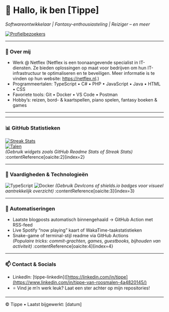 # 👋 Hallo, ik ben [Tippe]  
*Softwareontwikkelaar | Fantasy-enthousiasteling | Reiziger – en meer*

[![Profielbezoekers](https://profile-counter.glitch.me/<gebruikersnaam>/count.svg)](https://github.com/<gebruikersnaam>)

---

### 🌱 Over mij
- Werk @ Netflex (Netflex is een toonaangevende specialist in IT-diensten. Ze bieden oplossingen op maat voor bedrijven om hun IT-infrastructuur te optimaliseren en te beveiligen. Meer informatie is te vinden op hun website: https://netflex.nl.)
- Programmeertalen: TypeScript • C# • PHP • JavaScript • Java • HTML • CSS
- Favoriete tools: Git • Docker • VS Code • Postman
- Hobby’s: reizen, bord- & kaartspellen, piano spelen, fantasy boeken & games

---

<!--
### 🚀 Projecten & Open Source
- **[ProjectNaam1]** – wat het doet / waarom het tof is  
- **[ProjectNaam2]** – kort overzicht en link  
*(Voeg beschrijving + link toe per project)* -->

---

### 📊 GitHub Statistieken
[![Streak Stats](https://github-readme-streak-stats.herokuapp.com?user=<Tippe>&theme=dark)](https://github.com/<Tippe>)  
[![Talen](https://github-readme-stats.vercel.app/api/top-langs?username=<gebruikersnaam>&layout=compact)](https://github.com/<gebruikersnaam>)  
*(Gebruik widgets zoals GitHub Readme Stats of Streak Stats)* :contentReference[oaicite:2]{index=2}

---

### 🎯 Vaardigheden & Technologieën
![TypeScript](https://img.shields.io/badge/-TypeScript-3178C6?logo=typescript&logoColor=fff)
![Docker](https://img.shields.io/badge/-Docker-2496ED?logo=docker&logoColor=fff)
*(Gebruik DevIcons of shields.io badges voor visueel aantrekkelijk overzicht)* :contentReference[oaicite:3]{index=3}

---

### 🤖 Automatiseringen
- Laatste blogposts automatisch binnengehaald → GitHub Action met RSS-feed  
- Live Spotify “now playing” kaart of WakaTime-taakstatistieken  
- Snake-game of terminal-stijl readme via GitHub Actions  
*(Populaire tricks: commit-grachten, games, guestbooks, bijhouden van activiteit)* :contentReference[oaicite:4]{index=4}

---

### 📫 Contact & Socials
- LinkedIn: [tippe-linkedin]([https://linkedin.com/in/tippe](https://www.linkedin.com/in/tippe-van-roosmalen-4a4820145/)
- ⭐ Vind je m’n werk leuk? Laat een ster achter op mijn repositories!

---

© Tippe • Laatst bijgewerkt: [datum]

